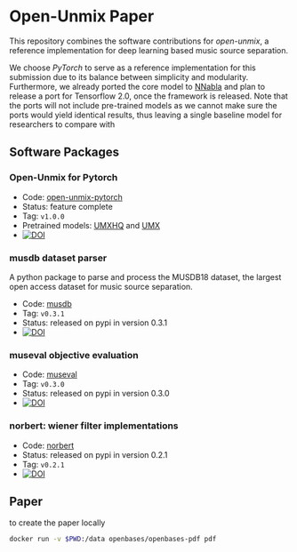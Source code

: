 # Open-Unmix Paper

This repository combines the software contributions for _open-unmix_, a reference implementation for deep learning based music source separation.

We choose _PyTorch_ to serve as a reference implementation for this submission due to its balance between simplicity and modularity. Furthermore, we already ported the core model to [NNabla](https://github.com/sigsep/open-unmix-nnabla) and plan to release a port for Tensorflow 2.0, once the framework is released. Note that the ports will not include pre-trained models as we cannot make sure the ports would yield identical results, thus leaving a single baseline model for researchers to compare with

## Software Packages

### Open-Unmix for Pytorch

* Code: [open-unmix-pytorch](https://github.com/sigsep/open-unmix-pytorch)
* Status: feature complete
* Tag: `v1.0.0`
* Pretrained models: [UMXHQ](https://zenodo.org/record/3370489) and [UMX](https://zenodo.org/record/3370486)
* [![DOI](https://zenodo.org/badge/DOI/10.5281/zenodo.3382104.svg)](https://doi.org/10.5281/zenodo.3382104)

### musdb dataset parser

A python package to parse and process the MUSDB18 dataset, the largest open access dataset for music source separation. 

* Code: [musdb](https://github.com/sigsep/sigsep-mus-db/tree/v0.3.1) 
* Tag: `v0.3.1`
* Status: released on pypi in version 0.3.1
* [![DOI](https://zenodo.org/badge/DOI/10.5281/zenodo.3271451.svg)](https://doi.org/10.5281/zenodo.3271451)

### museval objective evaluation

* Code: [museval](https://github.com/sigsep/sigsep-mus-eval/tree/v0.3.0) 
* Tag: `v0.3.0`
* Status: released on pypi in version 0.3.0 
* [![DOI](https://zenodo.org/badge/DOI/10.5281/zenodo.3376621.svg)](https://doi.org/10.5281/zenodo.3376621)

### norbert: wiener filter implementations

* Code: [norbert](https://github.com/sigsep/norbert/tree/v0.2.1)
* Status: released on pypi in version 0.2.1
* Tag: `v0.2.1`
* [![DOI](https://zenodo.org/badge/DOI/10.5281/zenodo.3386463.svg)](https://doi.org/10.5281/zenodo.3386463)

## Paper

to create the paper locally

```bash
docker run -v $PWD:/data openbases/openbases-pdf pdf
```
